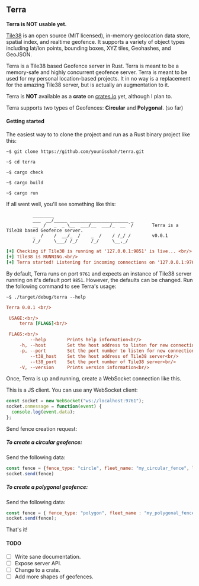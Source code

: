 ## Terra

**Terra is NOT usable yet.**

[Tile38](http://tile38.com) is an open source (MIT licensed), in-memory geolocation data store, spatial index,
and realtime geofence. It supports a variety of object types including lat/lon points, bounding boxes, XYZ tiles,
Geohashes, and GeoJSON.

Terra is a Tile38 based Geofence server in Rust. Terra is meant to be a memory-safe
and highly concurrent geofence server. Terra is meant to be used for my personal location-based projects. It in no way
is a replacement for the amazing Tile38 server, but is actually an augmentation to it.

Terra is **NOT** available as a __crate__ on [crates.io](http://crates.io) yet, although I plan to.

Terra supports two types of Geofences: **Circular** and **Polygonal**. (so far)

#### Getting started

The easiest way to to clone the project and run as a Rust binary project like this:

`~$ git clone https://github.com/younisshah/terra.git`

`~$ cd terra`

`~$ cargo check`

`~$ cargo build`

`~$ cargo run`

If all went well, you'll see something like this:

              ________
              ___  __/_____ ______________________ _
              __  /   _  _ \__  ___/__  ___/_  __ `/       Terra is a Tile38 based Geofence server.
              _  /    /  __/_  /    _  /    / /_/ /        v0.0.1
              /_/     \___/ /_/     /_/     \__,_/

```ini
[+] Checking if Tile38 is running at '127.0.0.1:9851' is live... <br/>
[+] Tile38 is RUNNING.<br/>
[+] Terra started! Listening for incoming connections on '127.0.0.1:9761'.<br/>
```

By default, Terra runs on port `9761` and expects an instance of Tile38 server running on it's default port `9851`.
However, the defaults can be changed. Run the following command to see Terra's usage:

`~$ ./target/debug/terra --help`

```ini
Terra 0.0.1 <br/>

 USAGE:<br/>
     terra [FLAGS]<br/>

 FLAGS:<br/>
         --help        Prints help information<br/>
     -h, --host        Set the host address to listen for new connections<br/>
     -p, --port        Set the port number to listen for new connections<br/>
         --t38_host    Set the host address of Tile38 server<br/>
         --t38_port    Set the port number of Tile38 server<br/>
     -V, --version     Prints version information<br/>
```


Once, Terra is up and running, create a WebSocket connection like this.

This is a JS client. You can use any WebSocket client:

```javascript
const socket = new WebSocket("ws://localhost:9761");
socket.onmessage = function(event) {
  console.log(event.data);
};
```

Send fence creation request:


##### To create a circular geofence:

Send the following data:

```javascript
const fence = {fence_type: "circle", fleet_name: "my_circular_fence", lat: "12.3", lng: "34.4", radius: "6000"};
socket.send(fence)
```


##### To create a polygonal geofence:

Send the following data:

```javascript
const fence = { fence_type: "polygon", fleet_name : "my_polygonal_fence", id: "some_id", coordinates: [[12.12, 43.32],[12.12, 53.32],[12.4, 55.2],[12.12, 43.32]]};
socket.send(fence);
```

That's it!

#### TODO

- [ ] Write sane documentation.
- [ ] Expose server API.
- [ ] Change to a crate.
- [ ] Add more shapes of geofences.
